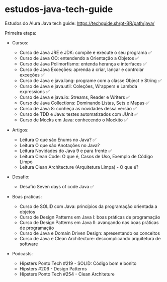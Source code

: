 # estudos-java-tech-guide
Estudos do Alura Java tech guide: https://techguide.sh/pt-BR/path/java/

Primeira etapa:

- Cursos:
  - Curso de Java JRE e JDK: compile e execute o seu programa                               :white_check_mark:
  - Curso de Java OO: entendendo a Orientação a Objetos                                     :white_check_mark:
  - Curso de Java Polimorfismo: entenda herança e interfaces                                :white_check_mark:
  - Curso de Java Exceções: aprenda a criar, lançar e controlar exceções                    :white_check_mark:
  - Curso de Java e java.lang: programe com a classe Object e String                        :white_check_mark:
  - Curso de Java e java.util: Coleções, Wrappers e Lambda expressions                      :white_check_mark:
  - Curso de Java e java.io: Streams, Reader e Writers                                      :white_check_mark:
  - Curso de Java Collections: Dominando Listas, Sets e Mapas                               :white_check_mark:
  - Curso de Java 8: conheça as novidades dessa versão                                      :white_check_mark:
  - Curso de TDD e Java: testes automatizados com JUnit                                     :white_check_mark:
  - Curso de Mocks em Java: conhecendo o Mockito                                            :white_check_mark:
   
  
- Artigos:
  - Leitura O que são Enums no Java?                                                        :white_check_mark:
  - Leitura O que são Anotações no Java? 
  - Leitura Novidades do Java 9 e para frente                                               :white_check_mark:
  - Leitura Clean Code: O que é, Casos de Uso, Exemplo de Código Limpo
  - Leitura Clean Architecture (Arquitetura Limpa) - O que é?
  
  
- Desafio:
  - Desafio Seven days of code Java                                                         :white_check_mark:


- Boas praticas:
  - Curso de SOLID com Java: princípios da programação orientada a objetos
  - Curso de Design Patterns em Java I: boas práticas de programação
  - Curso de Design Patterns em Java II: avançando nas boas práticas de programação
  - Curso de Java e Domain Driven Design: apresentando os conceitos
  - Curso de Java e Clean Architecture: descomplicando arquitetura de software


- Podcasts:
  - Hipsters Ponto Tech #219 - SOLID: Código bom e bonito
  - Hipsters #206 - Design Patterns
  - Hipsters Ponto Tech #254 - Clean Architeture